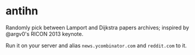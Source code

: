 antihn
======

Randomly pick between Lamport and Dijkstra papers archives; inspired by @argv0's RICON 2013 keynote.

Run it on your server and alias `news.ycombinator.com` and `reddit.com` to it.
